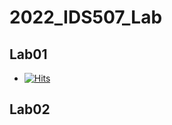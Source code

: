 # 2022_IDS507_Lab


## Lab01 
- [![Hits](https://hits.seeyoufarm.com/api/count/incr/badge.svg?url=https%3A%2F%2Faquamarine-pumpkin-ec6.notion.site%2FIDS507-Lab01-38ff053bb89d4ebd8b69d110c322acce&count_bg=%23F78A00&title_bg=%23555555&icon=notion.svg&icon_color=%23E7E7E7&title=Lab+Introduction&edge_flat=false)](https://hits.seeyoufarm.com)


## Lab02 

